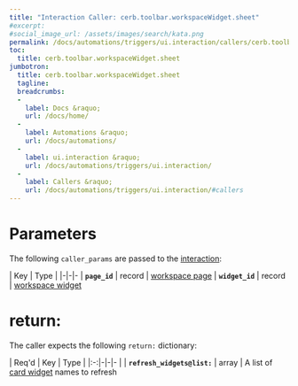 ```yaml
---
title: "Interaction Caller: cerb.toolbar.workspaceWidget.sheet"
#excerpt: 
#social_image_url: /assets/images/search/kata.png
permalink: /docs/automations/triggers/ui.interaction/callers/cerb.toolbar.workspaceWidget.sheet/
toc:
  title: cerb.toolbar.workspaceWidget.sheet
jumbotron:
  title: cerb.toolbar.workspaceWidget.sheet
  tagline: 
  breadcrumbs:
  -
    label: Docs &raquo;
    url: /docs/home/
  -
    label: Automations &raquo;
    url: /docs/automations/
  -
    label: ui.interaction &raquo;
    url: /docs/automations/triggers/ui.interaction/
  -
    label: Callers &raquo;
    url: /docs/automations/triggers/ui.interaction/#callers
---
```


# Parameters

The following `caller_params` are passed to the [interaction](/docs/automations/triggers/ui.interaction/):

| Key | Type | 
|-|-|-
| **`page_id`** | record | [workspace page](/docs/records/types/workspace_page/)
| **`widget_id`** | record | [workspace widget](/docs/records/types/workspace_widget/)

# return:

The caller expects the following `return:` dictionary:

| Req'd | Key | Type | 
|:-:|-|-|-
| | **`refresh_widgets@list:`** | array | A list of [card widget](/docs/records/types/card_widget/) names to refresh 
